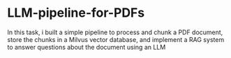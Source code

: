 # LLM-pipeline-for-PDFs
In this task, i built a simple pipeline to process and chunk a PDF document, store the chunks in a Milvus vector database, and implement a RAG system to answer questions about the document using an LLM
